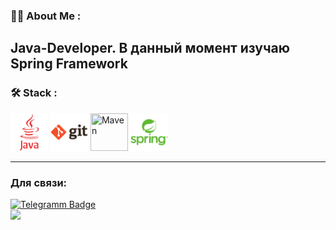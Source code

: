 ### :man_technologist: About Me :

Java-Developer. В данный момент изучаю Spring Framework
---

### 🛠️ Stack :

<div>
  <img src="https://github.com/devicons/devicon/blob/master/icons/java/java-plain-wordmark.svg" title="Java" **alt="Java" width="60" height="60"/>
  <img src="https://github.com/devicons/devicon/blob/master/icons/git/git-original-wordmark.svg" title="Git" **alt="Git" width="60" height="60"/>
  <img src="https://encrypted-tbn0.gstatic.com/images?q=tbn:ANd9GcSDly3aBidr0p3ve5jYINf42dSFnsPthVUrpqi_vivMZjPYX5PSiuCFRP7WDn5V6yTA9Hk&usqp=CAU" title="Maven" **alt="Maven" width="60" height="60"/>
  <img src="https://raw.githubusercontent.com/devicons/devicon/1119b9f84c0290e0f0b38982099a2bd027a48bf1/icons/spring/spring-original-wordmark.svg" title="Spring" **alt="Spring" width="60" height="60"/>
</div>

---

### Для связи:
<div id="badges">
  <a href="https://t.me/Eduard_0489">
    <img width="80px" height="40" src="https://img.shields.io/badge/Telegram-2CA5E0?style=for-the-badge&logo=telegram&logoColor=white" alt="Telegramm Badge"/> 
  </a>
</div>
   </div>
   
<div id="header" align="left">
  <img src="https://media.giphy.com/media/qgQUggAC3Pfv687qPC/giphy.gif" width="300"/>
</div>

<!---
Elrik379/Elrik379 is a ✨ special ✨ repository because its `README.md` (this file) appears on your GitHub profile.
You can click the Preview link to take a look at your changes.
--->
